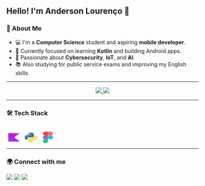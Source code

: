 
## Hello! I'm Anderson Lourenço 👋


### 🚀 About Me

- 💻 I'm a **Computer Science** student and aspiring **mobile developer**.
- 📱 Currently focused on learning **Kotlin** and building Android apps.
- 🔐 Passionate about **Cybersecurity**, **IoT**, and **AI**.
- 📚 Also studying for public service exams and improving my English skills.

---
<div align="center">
  <a href="https://github.com/andersonlourenc">
    <img height="180em" src="https://github-readme-stats.vercel.app/api?username=andersonlourenc&show_icons=true&theme=dracula&include_all_commits=true&count_private=true"/>
    <img height="180em" src="https://github-readme-stats.vercel.app/api/top-langs/?username=andersonlourenc&layout=compact&langs_count=7&theme=dracula"/>
  </a>
</div>

---

### 🛠️ Tech Stack

<div style="display: inline_block"><br>
  <img align="center" alt="Andim-Kotlin" height="30" width="40" src="https://raw.githubusercontent.com/devicons/devicon/master/icons/kotlin/kotlin-original.svg">
 
  <img align="center" alt="Andim-Python" height="30" width="40" src="https://raw.githubusercontent.com/devicons/devicon/master/icons/python/python-original.svg">
  <img align="center" alt="Andim-Figma" height="30" width="40" src="https://raw.githubusercontent.com/devicons/devicon/master/icons/figma/figma-original.svg">
</div>

---

### 🌍 Connect with me

<div>
  <a href="https://instagram.com/andersonlourenc" target="_blank"><img src="https://img.shields.io/badge/-Instagram-%23E4405F?style=for-the-badge&logo=instagram&logoColor=white"></a>
  <a href = "mailto:andersonldev@gmail.com"><img src="https://img.shields.io/badge/-Gmail-%23333?style=for-the-badge&logo=gmail&logoColor=white"></a>
  <a href="https://www.linkedin.com/in/andersonlourenc" target="_blank"><img src="https://img.shields.io/badge/-LinkedIn-%230077B5?style=for-the-badge&logo=linkedin&logoColor=white"></a> 
</div>
